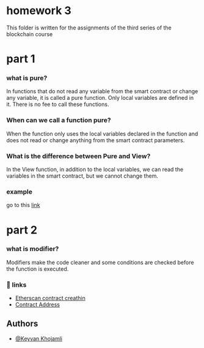 
# homework 3

This folder is written for 
the assignments of the third series 
of the blockchain course


# part 1 

### what is pure?

In functions that do not read any variable
from the smart contract or change any variable,
it is called a pure function.
Only local variables are defined in it.
There is no fee to call these functions.


### When can we call a function pure?
When the function only uses the local variables declared
in the function and does not read or change anything from
the smart contract parameters.


### What is the difference between Pure and View?
In the View function,
in addition to the local variables,
we can read the variables in the smart contract,
but we cannot change them.

### example
go to this [link](https://github.com/KeyvanKhojamli/Homework-401422079/blob/main/Homework/401422079/homework3/PureFunctionTest.sol)
# part 2
### what is modifier?
Modifiers make the code cleaner and 
some conditions are checked before the function is executed.


### 🔗 links

- [Etherscan contract creathin](https://goerli.etherscan.io/tx/0x9091518a87c3624c87670da4f41865b0723e61a16feefe337b8afc124b03adb9)
- [Contract Address](https://goerli.etherscan.io/address/0x85ca583c280e7438b92652ab139587324511d836)
## Authors

- [@Keyvan Khojamli](https://github.com/KeyvanKhojamli)

